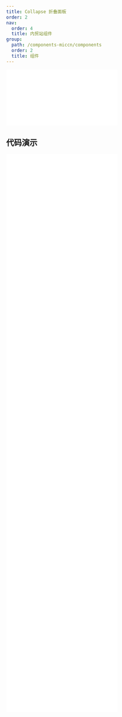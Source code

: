 ```yaml
---
title: Collapse 折叠面板
order: 2
nav:
  order: 4
  title: 内贸站组件
group:
  path: /components-miccn/components
  order: 2
  title: 组件
---
```


<div>
<embed src="@docs-common/collapse/index.md"></embed>
</div>
        
## 代码演示

<Row gutter=8>

  <Col span=24>
    
  <div class="code-box"><embed src="@abiz-rc-miccn/collapse/demo/accordion-collapse-miccn.md"></embed></div>
          
  <div class="code-box"><embed src="@abiz-rc-miccn/collapse/demo/basic-collapse-miccn.md"></embed></div>
          
  <div class="code-box"><embed src="@abiz-rc-miccn/collapse/demo/borderless-collapse-miccn.md"></embed></div>
          
  <div class="code-box"><embed src="@abiz-rc-miccn/collapse/demo/collapsible-collapse-miccn.md"></embed></div>
          
  <div class="code-box"><embed src="@abiz-rc-miccn/collapse/demo/custom-collapse-miccn.md"></embed></div>
          
  <div class="code-box"><embed src="@abiz-rc-miccn/collapse/demo/extra-collapse-miccn.md"></embed></div>
          
  <div class="code-box"><embed src="@abiz-rc-miccn/collapse/demo/ghost-collapse-miccn.md"></embed></div>
          
  <div class="code-box"><embed src="@abiz-rc-miccn/collapse/demo/mix-collapse-miccn.md"></embed></div>
          
  <div class="code-box"><embed src="@abiz-rc-miccn/collapse/demo/noarrow-collapse-miccn.md"></embed></div>
          
  </Col>
          
</Row>
        
<div><embed src="@docs-common/collapse/index-api.md"></embed><div>
        